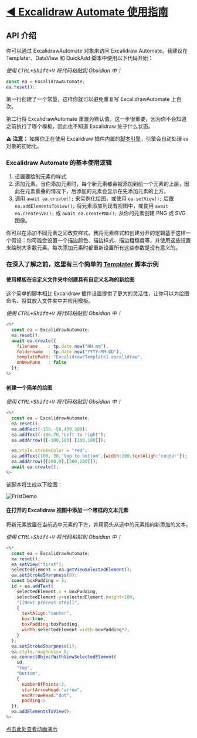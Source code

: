 # [◀ Excalidraw Automate 使用指南](../readme.md)

## API 介绍

你可以通过 ExcalidrawAutomate 对象来访问 Excalidraw Automate。我建议在 Templater、DataView 和 QuickAdd 脚本中使用以下代码开始：

*使用 <kbd>CTRL+Shift+V</kbd> 将代码粘贴到 Obsidian 中！*

```javascript
const ea = ExcalidrawAutomate;
ea.reset();
```

第一行创建了一个常量，这样你就可以避免重复写 ExcalidrawAutomate 上百次。

第二行将 ExcalidrawAutomate 重置为默认值。这一步很重要，因为你不会知道之前执行了哪个模板，因此也不知道 Excalidraw 处于什么状态。

**⚠ 注意：** 如果你正在使用 Excalidraw 插件内置的[脚本引擎](../ExcalidrawScriptsEngine.md)，引擎会自动处理 `ea` 对象的初始化。

### Excalidraw Automate 的基本使用逻辑

1. 设置要绘制元素的样式
2. 添加元素。当你添加元素时，每个新元素都会被添加到前一个元素的上层，因此在元素重叠的情况下，后添加的元素会显示在先添加元素的上方。
3. 调用 `await ea.create();` 来实例化绘图，或使用 `ea.setView();` 后跟 `ea.addElementsToView();` 将元素添加到现有视图中，或使用 `await ea.createSVG();` 或 `await ea.createPNG();` 从你的元素创建 PNG 或 SVG 图像。

你可以在添加不同元素之间改变样式。我将元素样式和创建分开的逻辑基于这样一个假设：你可能会设置一个描边颜色、描边样式、描边粗糙度等，并使用这些设置来绘制大多数元素。每次添加元素时都重新设置所有这些参数是没有意义的。

### 在深入了解之前，这里有三个简单的 [Templater](https://github.com/SilentVoid13/Templater) 脚本示例

#### 使用模板在自定义文件夹中创建具有自定义名称的新绘图

这个简单的脚本相比 Excalidraw 插件设置提供了更大的灵活性，让你可以为绘图命名、将其放入文件夹中并应用模板。

*使用 <kbd>CTRL+Shift+V</kbd> 将代码粘贴到 Obsidian 中！*

```javascript
<%*
  const ea = ExcalidrawAutomate;
  ea.reset();
  await ea.create({
    filename    : tp.date.now("HH.mm"), 
    foldername  : tp.date.now("YYYY-MM-DD"),
    templatePath: "Excalidraw/Template1.excalidraw",
    onNewPane   : false
  });
%>
```

#### 创建一个简单的绘图

*使用 <kbd>CTRL+Shift+V</kbd> 将代码粘贴到 Obsidian 中！*

```javascript
<%*
  const ea = ExcalidrawAutomate;
  ea.reset();
  ea.addRect(-150,-50,450,300);
  ea.addText(-100,70,"Left to right");
  ea.addArrow([[-100,100],[100,100]]);

  ea.style.strokeColor = "red";
  ea.addText(100,-30,"top to bottom",{width:200,textAligh:"center"});
  ea.addArrow([[200,0],[200,200]]);
  await ea.create();
%>
```

该脚本将生成以下绘图：

![FristDemo](https://user-images.githubusercontent.com/14358394/116825643-6e5a8b00-ab90-11eb-9e3a-37c524620d0d.png)

#### 在打开的 Excalidraw 视图中添加一个带框的文本元素

将新元素放置在当前选中元素的下方，并用箭头从选中的元素指向新添加的文本。

*使用 <kbd>CTRL+Shift+V</kbd> 将代码粘贴到 Obsidian 中！*

```javascript
<%*
  const ea = ExcalidrawAutomate;
  ea.reset();
  ea.setView("first"); 
  selectedElement = ea.getViewSelectedElement();
  ea.setStrokeSharpness(0);
  const boxPadding = 5;
  id = ea.addText(
    selectedElement.x + boxPadding,
    selectedElement.y+selectedElement.height+100,
    "[[Next process step]]",
    {
      textAlign:"center",
      box:true,
      boxPadding:boxPadding,
      width:selectedElement.width-boxPadding*2,
    }
  );
  ea.setStrokeSharpness(1);
  ea.style.roughness= 0;
  ea.connectObjectWithViewSelectedElement(
    id,
    "top",
    "bottom",
    {
      numberOfPoints:2,
      startArrowHead:"arrow",
      endArrowHead:"dot", 
      padding:5
  });
  ea.addElementsToView();
%>
```

[点击此处查看动画演示](https://user-images.githubusercontent.com/14358394/131967188-2a488e38-f742-49d9-ae98-33238a8d4712.mp4)
